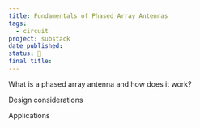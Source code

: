 ```yaml
---
title: Fundamentals of Phased Array Antennas
tags:
  - circuit
project: substack
date_published: 
status: 🚧
final title:
---
```

What is a phased array antenna and how does it work?

Design considerations

Applications